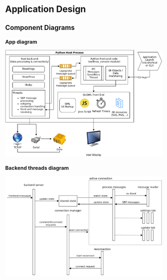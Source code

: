 # Application Design

## Component Diagrams

### App diagram

[![app-diagram](./imgs/export/app-diagram.png)](https://drive.google.com/file/d/11aZuDy7dvDEKAPkXWeGXg00YpBg7DpqJ/view?usp=sharing)

### Backend threads diagram

[![backend-thds](./imgs/export/console-backend-thds.png)](https://drive.google.com/file/d/1Jn7S5VWLniMTsRJhd19REdngneNeIjIw/view?usp=sharing)
